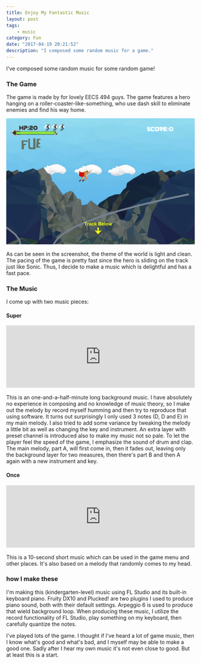 ```yaml
---
title: Enjoy My Fantastic Music
layout: post
tags: 
    - music
category: Fun
date: "2017-04-19 20:21:52"
description: "I composed some random music for a game."
---
```



I've composed some random music for some random game!

### The Game

The game is made by for lovely EECS 494 guys. The game features a hero hanging on a roller-coaster-like-something, who use dash skill to eliminate enemies and find his way home.

![Hero](./hero.png)

As can be seen in the screenshot, the theme of the world is light and clean. The pacing of the game is pretty fast since the hero is sliding on the track just like Sonic. Thus, I decide to make a music which is delightful and has a fast pace.

### The Music

I come up with two music pieces:

#### Super

<iframe width="100%" height="166" scrolling="no" frameborder="no" src="https://w.soundcloud.com/player/?url=https%3A//api.soundcloud.com/tracks/318365443&amp;color=ff5500&amp;auto_play=false&amp;hide_related=false&amp;show_comments=true&amp;show_user=true&amp;show_reposts=false"></iframe>

This is an one-and-a-half-minute long background music. I have absolutely no experience in composing and no knowledge of music theory, so I make out the melody by record myself humming and then try to reproduce that using software. It turns out surprisingly I only used 3 notes (D, D and E) in my main melody. I also tried to add some variance by tweaking the melody a little bit as well as changing the key and instrument. An extra layer with preset channel is introduced also to make my music not so pale. To let the player feel the speed of the game, I emphasize the sound of drum and clap. The main melody, part A, will first come in, then it fades out, leaving only the background layer for two measures, then there's part B and then A again with a new instrument and key.

#### Once

<iframe width="100%" height="166" scrolling="no" frameborder="no" src="https://w.soundcloud.com/player/?url=https%3A//api.soundcloud.com/tracks/318365445&amp;color=ff5500&amp;auto_play=false&amp;hide_related=false&amp;show_comments=true&amp;show_user=true&amp;show_reposts=false"></iframe>

This is a 10-second short music which can be used in the game menu and other places. It's also based on a melody that randomly comes to my head.

### how I make these

I'm making this (kindergarten-level) music using FL Studio and its built-in keyboard piano. Fruity DX10 and Plucked! are two plugins I used to produce piano sound, both with their default settings. Arpeggio 6 is used to produce that wield background loop. When producing these music, I utilize the record functionality of FL Studio, play something on my keyboard, then carefully quantize the notes.

I've played lots of the game. I thought if I've heard a lot of game music, then I know what's good and what's bad, and I myself may be able to make a good one. Sadly after I hear my own music it's not even close to good. But at least this is a start.
